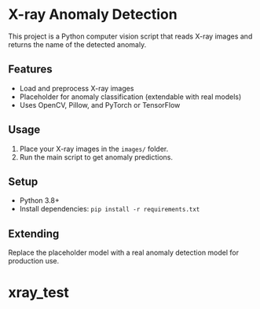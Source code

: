 # X-ray Anomaly Detection

This project is a Python computer vision script that reads X-ray images and returns the name of the detected anomaly.

## Features
- Load and preprocess X-ray images
- Placeholder for anomaly classification (extendable with real models)
- Uses OpenCV, Pillow, and PyTorch or TensorFlow

## Usage
1. Place your X-ray images in the `images/` folder.
2. Run the main script to get anomaly predictions.

## Setup
- Python 3.8+
- Install dependencies: `pip install -r requirements.txt`

## Extending
Replace the placeholder model with a real anomaly detection model for production use.
# xray_test
